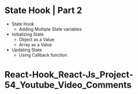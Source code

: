 # State Hook | Part 2

- State Hook
  - Adding Multiple State variables
- Initializing State
  - Object as a Value
  - Array as a Value
- Updating State
  - Using Callback function
# React-Hook_React-Js_Project-54_Youtube_Video_Comments
